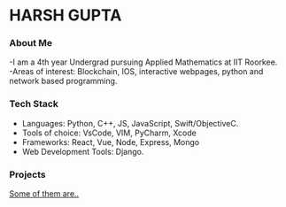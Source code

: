 # HARSH GUPTA

### About Me
-I am a 4th year Undergrad pursuing Applied Mathematics at IIT Roorkee.  
-Areas of interest: Blockchain, IOS, interactive webpages,  python and  network based programming.

### Tech Stack
- Languages: Python, C++, JS, JavaScript, Swift/ObjectiveC.
- Tools of choice:  VsCode, VIM, PyCharm, Xcode
- Frameworks: React, Vue, Node, Express, Mongo
- Web Development Tools: Django.

### Projects
[Some of them are..](https://github.com/hqrshguptq/Bragging-Projects)

